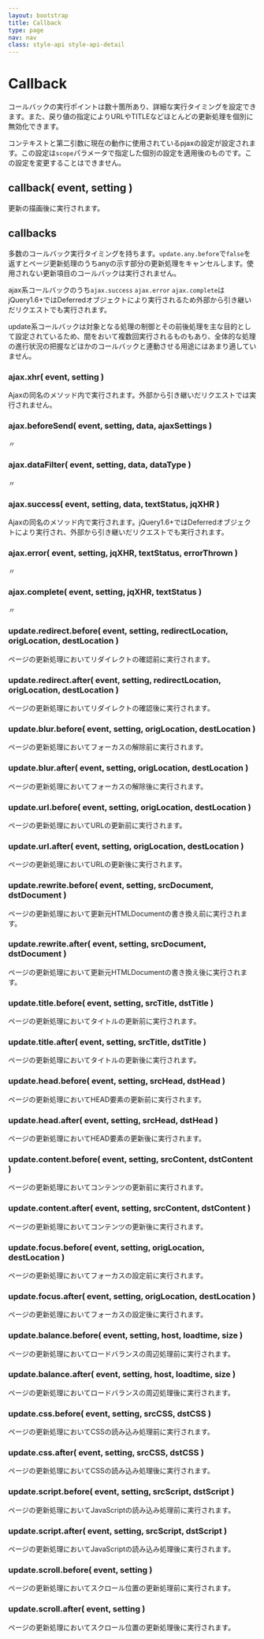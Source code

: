 ```yaml
---
layout: bootstrap
title: Callback
type: page
nav: nav
class: style-api style-api-detail
---
```


# Callback
コールバックの実行ポイントは数十箇所あり、詳細な実行タイミングを設定できます。また、戻り値の指定によりURLやTITLEなどほとんどの更新処理を個別に無効化できます。

コンテキストと第二引数に現在の動作に使用されているpjaxの設定が設定されます。この設定は`scope`パラメータで指定した個別の設定を適用後のものです。この設定を変更することはできません。

## callback( event, setting )
更新の描画後に実行されます。

## callbacks
多数のコールバック実行タイミングを持ちます。`update.any.before`で`false`を返すとページ更新処理のうちanyの示す部分の更新処理をキャンセルします。使用されない更新項目のコールバックは実行されません。

ajax系コールバックのうち`ajax.success` `ajax.error` `ajax.complete`はjQuery1.6+ではDeferredオブジェクトにより実行されるため外部から引き継いだリクエストでも実行されます。

update系コールバックは対象となる処理の制御とその前後処理を主な目的として設定されているため、間をおいて複数回実行されるものもあり、全体的な処理の進行状況の把握などほかのコールバックと連動させる用途にはあまり適していません。

### ajax.xhr( event, setting )
Ajaxの同名のメソッド内で実行されます。外部から引き継いだリクエストでは実行されません。

### ajax.beforeSend( event, setting, data, ajaxSettings )
〃

### ajax.dataFilter( event, setting, data, dataType )
〃

### ajax.success( event, setting, data, textStatus, jqXHR )
Ajaxの同名のメソッド内で実行されます。jQuery1.6+ではDeferredオブジェクトにより実行され、外部から引き継いだリクエストでも実行されます。

### ajax.error( event, setting, jqXHR, textStatus, errorThrown )
〃

### ajax.complete( event, setting, jqXHR, textStatus )
〃

### update.redirect.before( event, setting, redirectLocation, origLocation, destLocation )
ページの更新処理においてリダイレクトの確認前に実行されます。

### update.redirect.after( event, setting, redirectLocation, origLocation, destLocation )
ページの更新処理においてリダイレクトの確認後に実行されます。

### update.blur.before( event, setting, origLocation, destLocation )
ページの更新処理においてフォーカスの解除前に実行されます。

### update.blur.after( event, setting, origLocation, destLocation )
ページの更新処理においてフォーカスの解除後に実行されます。

### update.url.before( event, setting, origLocation, destLocation )
ページの更新処理においてURLの更新前に実行されます。

### update.url.after( event, setting, origLocation, destLocation )
ページの更新処理においてURLの更新後に実行されます。

### update.rewrite.before( event, setting, srcDocument, dstDocument )
ページの更新処理において更新元HTMLDocumentの書き換え前に実行されます。

### update.rewrite.after( event, setting, srcDocument, dstDocument )
ページの更新処理において更新元HTMLDocumentの書き換え後に実行されます。

### update.title.before( event, setting, srcTitle, dstTitle )
ページの更新処理においてタイトルの更新前に実行されます。

### update.title.after( event, setting, srcTitle, dstTitle )
ページの更新処理においてタイトルの更新後に実行されます。

### update.head.before( event, setting, srcHead, dstHead )
ページの更新処理においてHEAD要素の更新前に実行されます。

### update.head.after( event, setting, srcHead, dstHead )
ページの更新処理においてHEAD要素の更新後に実行されます。

### update.content.before( event, setting, srcContent, dstContent )
ページの更新処理においてコンテンツの更新前に実行されます。

### update.content.after( event, setting, srcContent, dstContent )
ページの更新処理においてコンテンツの更新後に実行されます。

### update.focus.before( event, setting, origLocation, destLocation )
ページの更新処理においてフォーカスの設定前に実行されます。

### update.focus.after( event, setting, origLocation, destLocation )
ページの更新処理においてフォーカスの設定後に実行されます。

### update.balance.before( event, setting, host, loadtime, size )
ページの更新処理においてロードバランスの周辺処理前に実行されます。

### update.balance.after( event, setting, host, loadtime, size )
ページの更新処理においてロードバランスの周辺処理後に実行されます。

### update.css.before( event, setting, srcCSS, dstCSS )
ページの更新処理においてCSSの読み込み処理前に実行されます。

### update.css.after( event, setting, srcCSS, dstCSS )
ページの更新処理においてCSSの読み込み処理後に実行されます。

### update.script.before( event, setting, srcScript, dstScript )
ページの更新処理においてJavaScriptの読み込み処理前に実行されます。

### update.script.after( event, setting, srcScript, dstScript )
ページの更新処理においてJavaScriptの読み込み処理後に実行されます。

### update.scroll.before( event, setting )
ページの更新処理においてスクロール位置の更新処理前に実行されます。

### update.scroll.after( event, setting )
ページの更新処理においてスクロール位置の更新処理後に実行されます。
